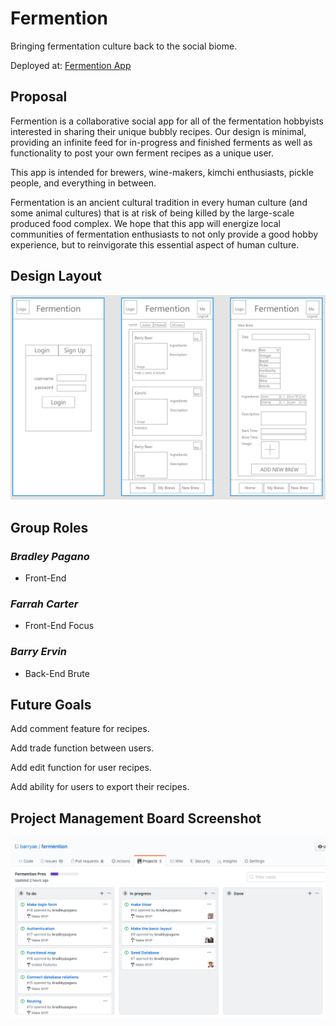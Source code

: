 # **Fermention**

Bringing fermentation culture back to the social biome.

Deployed at: [Fermention App](http://www.fermention.herokuapp.com)

## **Proposal**

Fermention is a collaborative social app for all of the fermentation hobbyists interested in sharing their unique bubbly recipes. Our design is minimal, providing an infinite feed for in-progress and finished ferments as well as functionality to post your own ferment recipes as a unique user.

This app is intended for brewers, wine-makers, kimchi enthusiasts, pickle people, and everything in between.

Fermentation is an ancient cultural tradition in every human culture (and some animal cultures) that is at risk of being killed by the large-scale produced food complex. We hope that this app will energize local communities of fermentation enthusiasts to not only provide a good hobby experience, but to reinvigorate this essential aspect of human culture.

## **Design Layout**

![Design Layout](https://github.com/barryae/fermention/blob/master/client/public/images/fermention_layout.jpg)

## **Group Roles**

### *Bradley Pagano*

- Front-End

### *Farrah Carter*

- Front-End Focus

### *Barry Ervin*

- Back-End Brute

## **Future Goals**

Add comment feature for recipes.

Add trade function between users.

Add edit function for user recipes.

Add ability for users to export their recipes.

## **Project Management Board Screenshot**

![Project Board](https://github.com/barryae/fermention/blob/master/client/public/images/projectBoard.png)

